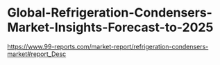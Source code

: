 # Global-Refrigeration-Condensers-Market-Insights-Forecast-to-2025
https://www.99-reports.com/market-report/refrigeration-condensers-market#report_Desc
